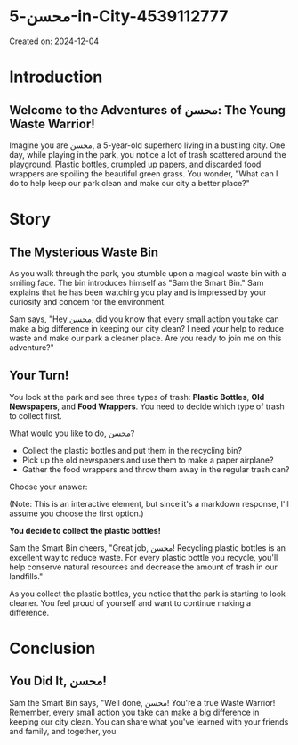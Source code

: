 # محسن-5-in-City-4539112777

Created on: 2024-12-04

**Introduction**
===============

**Welcome to the Adventures of محسن: The Young Waste Warrior!**
--------------------------------------------------------

Imagine you are محسن, a 5-year-old superhero living in a bustling city. One day, while playing in the park, you notice a lot of trash scattered around the playground. Plastic bottles, crumpled up papers, and discarded food wrappers are spoiling the beautiful green grass. You wonder, "What can I do to help keep our park clean and make our city a better place?"

**Story**
========

**The Mysterious Waste Bin**
-------------------------

As you walk through the park, you stumble upon a magical waste bin with a smiling face. The bin introduces himself as "Sam the Smart Bin." Sam explains that he has been watching you play and is impressed by your curiosity and concern for the environment.

Sam says, "Hey محسن, did you know that every small action you take can make a big difference in keeping our city clean? I need your help to reduce waste and make our park a cleaner place. Are you ready to join me on this adventure?"

**Your Turn!**
--------------

You look at the park and see three types of trash: **Plastic Bottles**, **Old Newspapers**, and **Food Wrappers**. You need to decide which type of trash to collect first.

What would you like to do, محسن?
* Collect the plastic bottles and put them in the recycling bin?
* Pick up the old newspapers and use them to make a paper airplane?
* Gather the food wrappers and throw them away in the regular trash can?

Choose your answer:

(Note: This is an interactive element, but since it's a markdown response, I'll assume you choose the first option.)

**You decide to collect the plastic bottles!**

Sam the Smart Bin cheers, "Great job, محسن! Recycling plastic bottles is an excellent way to reduce waste. For every plastic bottle you recycle, you'll help conserve natural resources and decrease the amount of trash in our landfills."

As you collect the plastic bottles, you notice that the park is starting to look cleaner. You feel proud of yourself and want to continue making a difference.

**Conclusion**
==============

**You Did It, محسن!**
--------------------

Sam the Smart Bin says, "Well done, محسن! You're a true Waste Warrior! Remember, every small action you take can make a big difference in keeping our city clean. You can share what you've learned with your friends and family, and together, you